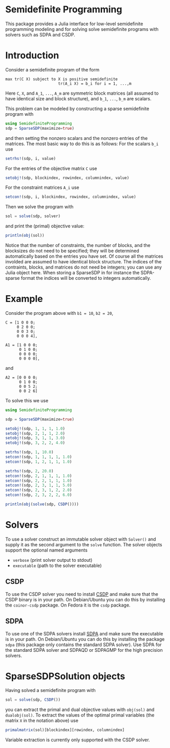 # Semidefinite Programming

This package provides a Julia interface for low-level semidefinite programming modeling and for solving solve semidefinite programs with solvers such as SDPA and CSDP.

# Introduction

Consider a semidefinite program of the form

    max tr(C X) subject to X is positive semidefinite
                           tr(A_i X) = b_i for i = 1, ...,m

Here `C`, `X`, and `A_1`, `...`, `A_m` are symmetric block matrices (all assumed to have identical size and block structure), and `b_1`, `...`, `b_m` are scalars. 

This problem can be modeled by constructing a sparse semidefinite program with

```julia
using SemidefiniteProgramming
sdp = SparseSDP(maximize=true) 
```
and then setting the nonzero scalars and the nonzero entries of the matrices. The most basic way to do this is as follows: For the scalars `b_i` use

```julia
setrhs!(sdp, i, value)
```

For the entries of the objective matrix `C` use

```julia
setobj!(sdp, blockindex, rowindex, columnindex, value)
```

For the constraint matrices `A_i` use
```julia
setcon!(sdp, i, blockindex, rowindex, columnindex, value)
```
Then we solve the program with
```julia
sol = solve(sdp, solver)
```
and print the (primal) objective value:
```julia
println(obj(sol))
```

Notice that the number of constraints, the number of blocks, and the blocksizes do not need to be specified; they will be determined automatically based on the entries you have set. Of course all the matrices involded are assumed to have identical block structure. The indices of the contraints, blocks, and matrices do not need be integers; you can use any Julia object here. When storing a SparseSDP in for instance the SDPA-sparse format the indices will be converted to integers automatically. 

# Example

Consider the program above with `b1 = 10`, `b2 = 20`, 

```
C = [1 0 0 0;
     0 2 0 0;
     0 0 3 0;
     0 0 0 4],
```

```
A1 = [1 0 0 0;
      0 1 0 0;
      0 0 0 0;
      0 0 0 0],
```

and

    A2 = [0 0 0 0;
          0 1 0 0;
          0 0 5 2;
          0 0 2 6]

To solve this we use

```julia
using SemidefiniteProgramming

sdp = SparseSDP(maximize=true)

setobj!(sdp, 1, 1, 1, 1.0)
setobj!(sdp, 2, 1, 1, 2.0)
setobj!(sdp, 3, 1, 1, 3.0)
setobj!(sdp, 3, 2, 2, 4.0)

setrhs!(sdp, 1, 10.0)
setcon!(sdp, 1, 1, 1, 1, 1.0)
setcon!(sdp, 1, 2, 1, 1, 1.0)

setrhs!(sdp, 2, 20.0)
setcon!(sdp, 2, 1, 1, 1, 1.0)
setcon!(sdp, 2, 2, 1, 1, 1.0)
setcon!(sdp, 2, 3, 1, 1, 5.0)
setcon!(sdp, 2, 3, 1, 2, 2.0)
setcon!(sdp, 2, 3, 2, 2, 6.0)

println(obj(solve(sdp, CSDP())))
```

# Solvers

To use a solver construct an immutable solver object with `Solver()` and supply it as the second argument to the `solve` function. The solver objects support the optional named arguments 
 - `verbose` (print solver output to stdout)
 - `executable` (path to the solver executable)

## CSDP

To use the CSDP solver you need to install [CSDP](https://projects.coin-or.org/Csdp) and make sure that the CSDP binary is in your path. On Debian/Ubuntu you can do this by installing the `coinor-csdp` package. On Fedora it is the `csdp` package. 

## SDPA

To use one of the SDPA solvers install [SDPA](http://sdpa.sourceforge.net/) and make sure the executable is in your path. On Debian/Ubuntu you can do this by installing the package `sdpa` (this package only contains the standard SDPA solver). Use SDPA for the standard SDPA solver and SDPAQD or SDPAGMP for the high precision solvers.

# SparseSDPSolution objects

Having solved a semidefinite program with
```julia
sol = solve(sdp, CSDP())
```
you can extract the primal and dual objective values with `obj(sol)` and `dualobj(sol)`. To extract the values of the optimal primal variables (the matrix `X` in the notation above) use
```julia
primalmatrix(sol)[blockindex][rowindex, columnindex]
```
Variable extraction is currently only supported with the CSDP solver.